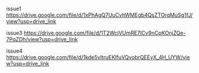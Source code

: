 issue1 
https://drive.google.com/file/d/1xPhAgQ7UuCvhWMEgb4QsZTOrqMuSg1fJ/view?usp=drive_link

issue3
https://drive.google.com/file/d/1T2WcjVUmRE7ICv9nCpKOnjZQe-7PqZDh/view?usp=drive_link

issue4
https://drive.google.com/file/d/1kde5vltruEKlfuVQvobrQEEyX_4H_UYW/view?usp=drive_link
